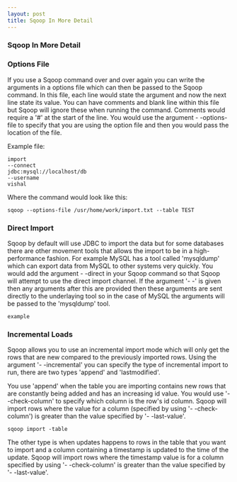 ```yaml
---
layout: post
title: Sqoop In More Detail
---
```


### Sqoop In More Detail


### Options File 

If you use a Sqoop command over and over again you can write the arguments in a options file which can then be passed to the Sqoop command. In this file, each line would state the argument and now the next line state its value. You can have comments and blank line within this file but Sqoop will ignore these when running the command. Comments would require a '#' at the start of the line. You would use the argument - -options-file to specify that you are using the option file and then you would pass the location of the file.

Example file:
```
import
--connect
jdbc:mysql://localhost/db
--username
vishal
```

Where the command would look like this:
```
sqoop --options-file /usr/home/work/import.txt --table TEST
```

### Direct Import

Sqoop by default will use JDBC to import the data but for some databases there are other movement tools that allows the import to be in a high-performance fashion. For example MySQL has a tool called 'mysqldump' which can export data from MySQL to other systems very quickly. You would add the argument - -direct in your Sqoop command so that Sqoop will attempt to use the direct import channel. If the argument '- -' is given then any arguments after this are provided then these arguments are sent directly to the underlaying tool so in the case of MySQL the arguments will be passed to the 'mysqldump' tool.

```
example
```

### Incremental Loads

Sqoop allows you to use an incremental import mode which will only get the rows that are new compared to the previously imported rows. Using the argument '- -incremental' you can specify the type of incremental import to run, there are two types 'append' and 'lastmodified'. 

You use 'append' when the table you are importing contains new rows that are constantly being added and has an increasing id value. You would use '- -check-column' to specify which column is the row's id column. Sqoop will import rows where the value for a column (specified by using '- -check-column') is greater than the value specified by '- -last-value'.

```
sqoop import -table 
```

The other type is when updates happens to rows in the table that you want to import and a column containing a timestamp is updated to the time of the update. Sqoop will import rows where the timestamp value is for a column specified by using '- -check-column' is greater than the value specified by '- -last-value'.
